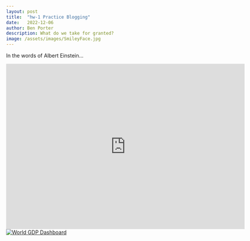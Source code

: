 ```yaml
---
layout: post
title:  "hw-1 Practice Blogging"
date:   2022-12-06
author: Ben Porter
description: What do we take for granted?
image: /assets/images/SmileyFace.jpg
---
```


In the words of Albert Einstein...

<iframe seamless frameborder="0" src="https://public.tableau.com/views/WBDataStory/WorldGDPDashboard?:embed=yes&:display_count=yes&:showVizHome=no" width = '650' height = '450' scrolling='yes' ></iframe>   






<div class='tableauPlaceholder' id='viz1670475869306' style='position: relative'><noscript><a href='#'><img alt='World GDP Dashboard ' src='https:&#47;&#47;public.tableau.com&#47;static&#47;images&#47;WB&#47;WBDataStory&#47;WorldGDPDashboard&#47;1_rss.png' style='border: none' /></a></noscript><object class='tableauViz'  style='display:none;'><param name='host_url' value='https%3A%2F%2Fpublic.tableau.com%2F' /> <param name='embed_code_version' value='3' /> <param name='site_root' value='' /><param name='name' value='WBDataStory&#47;WorldGDPDashboard' /><param name='tabs' value='no' /><param name='toolbar' value='yes' /><param name='static_image' value='https:&#47;&#47;public.tableau.com&#47;static&#47;images&#47;WB&#47;WBDataStory&#47;WorldGDPDashboard&#47;1.png' /> <param name='animate_transition' value='yes' /><param name='display_static_image' value='yes' /><param name='display_spinner' value='yes' /><param name='display_overlay' value='yes' /><param name='display_count' value='yes' /><param name='language' value='en-US' /></object></div>                <script type='text/javascript'>                    var divElement = document.getElementById('viz1670475869306');                    var vizElement = divElement.getElementsByTagName('object')[0];                    vizElement.style.width='100%';vizElement.style.height=(divElement.offsetWidth*0.75)+'px';                    var scriptElement = document.createElement('script');                    scriptElement.src = 'https://public.tableau.com/javascripts/api/viz_v1.js';                    vizElement.parentNode.insertBefore(scriptElement, vizElement);                </script>
